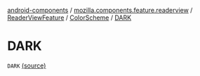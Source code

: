 [android-components](../../../index.md) / [mozilla.components.feature.readerview](../../index.md) / [ReaderViewFeature](../index.md) / [ColorScheme](index.md) / [DARK](./-d-a-r-k.md)

# DARK

`DARK` [(source)](https://github.com/mozilla-mobile/android-components/blob/master/components/feature/readerview/src/main/java/mozilla/components/feature/readerview/ReaderViewFeature.kt#L65)